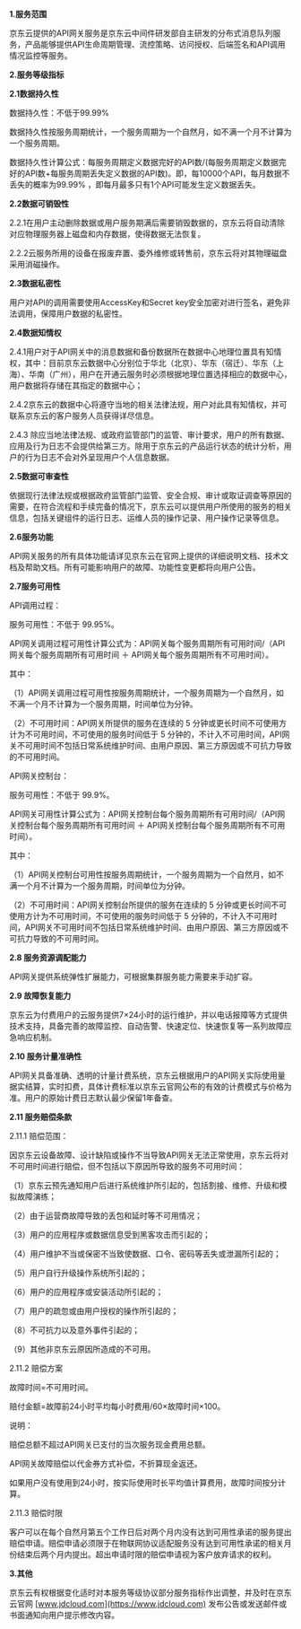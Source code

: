 **1.服务范围**

京东云提供的API网关服务是京东云中间件研发部自主研发的分布式消息队列服务，产品能够提供API生命周期管理、流控策略、访问授权、后端签名和API调用情况监控等服务。

 

**2.服务等级指标**

**2.1数据持久性**

数据持久性：不低于99.99% 

数据持久性按服务周期统计，一个服务周期为一个自然月，如不满一个月不计算为一个服务周期。

数据持久性计算公式：每服务周期定义数据完好的API数/(每服务周期定义数据完好的API数+每服务周期丢失定义数据的API数)。即，每10000个API，每月数据不丢失的概率为99.99% ，即每月最多只有1个API可能发生定义数据丢失。

 

**2.2数据可销毁性**

2.2.1在用户主动删除数据或用户服务期满后需要销毁数据的，京东云将自动清除对应物理服务器上磁盘和内存数据，使得数据无法恢复。

2.2.2云服务所用的设备在报废弃置、委外维修或转售前，京东云将对其物理磁盘采用消磁操作。

 

**2.3数据私密性**

用户对API的调用需要使用AccessKey和Secret key安全加密对进行签名，避免非法调用，保障用户数据的私密性。

 

**2.4数据知情权**

2.4.1用户对于API网关中的消息数据和备份数据所在数据中心地理位置具有知情权，其中：目前京东云数据中心分别位于华北（北京）、华东（宿迁）、华东（上海）、华南（广州），用户在开通云服务时必须根据地理位置选择相应的数据中心，用户数据将存储在其指定的数据中心；

2.4.2京东云的数据中心将遵守当地的相关法律法规，用户对此具有知情权，并可联系京东云的客户服务人员获得详尽信息。

2.4.3 除应当地法律法规、或政府监管部门的监管、审计要求，用户的所有数据、应用及行为日志不会提供给第三方。除用于京东云的产品运行状态的统计分析，用户的行为日志不会对外呈现用户个人信息数据。

 

**2.5数据可审查性**

依据现行法律法规或根据政府监管部门监管、安全合规、审计或取证调查等原因的需要，在符合流程和手续完备的情况下，京东云可以提供用户所使用的服务的相关信息，包括关键组件的运行日志、运维人员的操作记录、用户操作记录等信息。

 

**2.6服务功能**

API网关服务的所有具体功能请详见京东云在官网上提供的详细说明文档、技术文档及帮助文档。所有可能影响用户的故障、功能性变更都将向用户公告。

 

**2.7服务可用性**

API调用过程：

服务可用性：不低于 99.95%。

API网关调用过程可用性计算公式为：API网关每个服务周期所有可用时间/（API网关每个服务周期所有可用时间 ＋ API网关每个服务周期所有不可用时间）。

其中：

（1）API网关调用过程可用性按服务周期统计，一个服务周期为一个自然月，如不满一个月不计算为一个服务周期，时间单位为分钟。

（2）不可用时间：API网关所提供的服务在连续的 5 分钟或更长时间不可使用方计为不可用时间，不可使用的服务时间低于 5 分钟的，不计入不可用时间，API网关不可用时间不包括日常系统维护时间、由用户原因、第三方原因或不可抗力导致的不可用时间。

 

API网关控制台：

服务可用性：不低于 99.9%。

API网关可用性计算公式为：API网关控制台每个服务周期所有可用时间/（API网关控制台每个服务周期所有可用时间 ＋ API网关控制台每个服务周期所有不可用时间）。

其中：

（1）API网关控制台可用性按服务周期统计，一个服务周期为一个自然月，如不满一个月不计算为一个服务周期，时间单位为分钟。

（2）不可用时间：API网关控制台所提供的服务在连续的 5 分钟或更长时间不可使用方计为不可用时间，不可使用的服务时间低于 5 分钟的，不计入不可用时间，API网关不可用时间不包括日常系统维护时间、由用户原因、第三方原因或不可抗力导致的不可用时间。

 

**2.8 服务资源调配能力**

API网关提供系统弹性扩展能力，可根据集群服务能力需要来手动扩容。

 

**2.9 故障恢复能力**

京东云为付费用户的云服务提供7×24小时的运行维护，并以电话报障等方式提供技术支持，具备完善的故障监控、自动告警、快速定位、快速恢复等一系列故障应急响应机制。

 

**2.10 服务计量准确性**

API网关具备准确、透明的计量计费系统，京东云根据用户的API网关实际使用量据实结算，实时扣费，具体计费标准以京东云官网公布的有效的计费模式与价格为准。用户的原始计费日志默认最少保留1年备查。

 

**2.11 服务赔偿条款**

2.11.1 赔偿范围：

因京东云设备故障、设计缺陷或操作不当导致API网关无法正常使用，京东云将对不可用时间进行赔偿，但不包括以下原因所导致的服务不可用时间：

（1）京东云预先通知用户后进行系统维护所引起的，包括割接、维修、升级和模拟故障演练；

（2）由于运营商故障导致的丢包和延时等不可用情况；

（3）用户的应用程序或数据信息受到黑客攻击而引起的；

（4）用户维护不当或保密不当致使数据、口令、密码等丢失或泄漏所引起的；

（5）用户自行升级操作系统所引起的；

（6）用户的应用程序或安装活动所引起的；

（7）用户的疏忽或由用户授权的操作所引起的；

（8）不可抗力以及意外事件引起的；

（9）其他非京东云原因所造成的不可用。

 

2.11.2 赔偿方案

故障时间=不可用时间。

赔付金额=故障前24小时平均每小时费用/60×故障时间×100。

 

说明：

赔偿总额不超过API网关已支付的当次服务现金费用总额。

API网关故障赔偿以代金券方式补偿，不折算现金返还。

如果用户没有使用到24小时，按实际使用时长平均值计算费用，故障时间按分计算。

 

2.11.3 赔偿时限

客户可以在每个自然月第五个工作日后对两个月内没有达到可用性承诺的服务提出赔偿申请。赔偿申请必须限于在物联网协议适配服务没有达到可用性承诺的相关月份结束后两个月内提出。超出申请时限的赔偿申请视为客户放弃请求的权利。

 

 

**3.其他**

京东云有权根据变化适时对本服务等级协议部分服务指标作出调整，并及时在京东云官网 [www.jdcloud.com](https://www.jdcloud.com) 发布公告或发送邮件或书面通知向用户提示修改内容。




 